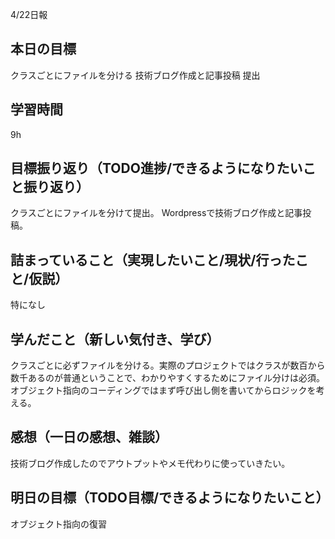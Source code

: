 4/22日報
## 本日の目標
クラスごとにファイルを分ける
技術ブログ作成と記事投稿
提出
## 学習時間
9h
## 目標振り返り（TODO進捗/できるようになりたいこと振り返り）
クラスごとにファイルを分けて提出。
Wordpressで技術ブログ作成と記事投稿。
## 詰まっていること（実現したいこと/現状/行ったこと/仮説）
特になし
## 学んだこと（新しい気付き、学び）
クラスごとに必ずファイルを分ける。実際のプロジェクトではクラスが数百から数千あるのが普通ということで、わかりやすくするためにファイル分けは必須。
オブジェクト指向のコーディングではまず呼び出し側を書いてからロジックを考える。
## 感想（一日の感想、雑談）
技術ブログ作成したのでアウトプットやメモ代わりに使っていきたい。
## 明日の目標（TODO目標/できるようになりたいこと）
オブジェクト指向の復習
